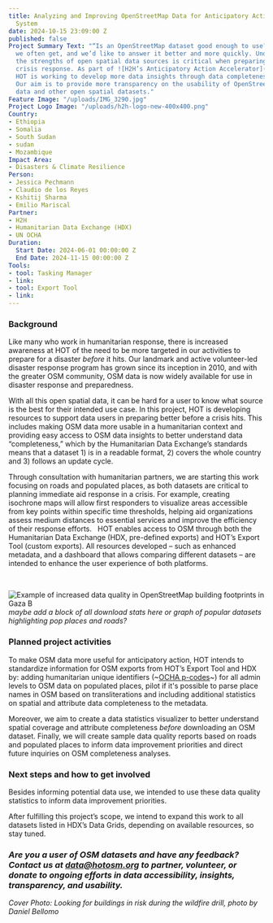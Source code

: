 ```yaml
---
title: Analyzing and Improving OpenStreetMap Data for Anticipatory Action in the Humanitarian
  System
date: 2024-10-15 23:09:00 Z
published: false
Project Summary Text: "“Is an OpenStreetMap dataset good enough to use?” is a question
  we often get, and we’d like to answer it better and more quickly. Understanding
  the strengths of open spatial data sources is critical when preparing maps for a
  crisis response. As part of ![H2H’s Anticipatory Action Accelerator](https://h2hnetwork.org/enhancing-h2h-action-for-anticipatory-response/),
  HOT is working to develop more data insights through data completeness statistics.
  Our aim is to provide more transparency on the usability of OpenStreetMap (OSM)
  data and other open spatial datasets."
Feature Image: "/uploads/IMG_3290.jpg"
Project Logo Image: "/uploads/h2h-logo-new-400x400.png"
Country:
- Ethiopia
- Somalia
- South Sudan
- sudan
- Mozambique
Impact Area:
- Disasters & Climate Resilience
Person:
- Jessica Pechmann
- Claudio de los Reyes
- Kshitij Sharma
- Emilio Mariscal
Partner:
- H2H
- Humanitarian Data Exchange (HDX)
- UN OCHA
Duration:
  Start Date: 2024-06-01 00:00:00 Z
  End Date: 2024-11-15 00:00:00 Z
Tools:
- tool: Tasking Manager
- link: 
- tool: Export Tool
- link: 
---
```


### Background

Like many who work in humanitarian response, there is increased awareness at HOT of the need to be more targeted in our activities to prepare for a disaster *before* it hits. Our landmark and active volunteer-led disaster response program has grown since its inception in 2010, and with the greater OSM community, OSM data is now widely available for use in disaster response and preparedness. 

With all this open spatial data, it can be hard for a user to know what source is the best for their intended use case. In this project, HOT is developing resources to support data users in preparing better before a crisis hits. This includes making OSM data more usable in a humanitarian context and providing easy access to OSM data insights to better understand data “completeness,” which by the Humanitarian Data Exchange’s standards means that a dataset 1) is in a readable format, 2) covers the whole country and 3) follows an update cycle.

Through consultation with humanitarian partners, we are starting this work focusing on roads and populated places, as both datasets are critical to planning immediate aid response in a crisis. For example, creating isochrone maps will allow first responders to visualize areas accessible from key points within specific time thresholds, helping aid organizations assess medium distances to essential services and improve the efficiency of their response efforts.   HOT enables access to OSM through both the Humanitarian Data Exchange (HDX, pre-defined exports) and HOT’s Export Tool (custom exports). All resources developed – such as enhanced metadata, and a dashboard that allows comparing different datasets – are intended to enhance the user experience of both platforms.  



<br>

![Example of increased data quality in OpenStreetMap building footprints in Gaza B](https://www.hotosm.org/uploads/Example%20of%20increased%20data%20quality%20in%20OpenStreetMap%20building%20footprints%20in%20Gaza%20B.png)
*maybe add a block of all download stats here or graph of popular datasets highlighting pop places and roads?*
<br>




### Planned project activities 

To make OSM data more useful for anticipatory action, HOT intends to standardize information for OSM exports from HOT’s Export Tool and HDX by: adding humanitarian unique identifiers (~[OCHA p-codes](https://storymaps.arcgis.com/stories/dcf6135fc0e943a9b77823bb069e2578)~) for all admin levels to OSM data on populated places, pilot if it's possible to parse place names in OSM based on transliterations and including additional statistics on spatial and attribute data completeness to the metadata.

Moreover, we aim to create a data statistics visualizer to better understand spatial coverage and attribute completeness *before* downloading an OSM dataset. Finally, we will create sample data quality reports based on roads and populated places to inform data improvement priorities and direct future inquiries on OSM completeness analyses. 

### Next steps and how to get involved

Besides informing potential data use, we intended to use these data quality statistics to inform data improvement priorities. 

After fulfilling this project’s scope, we intend to expand this work to all datasets listed in HDX’s Data Grids, depending on available resources, so stay tuned. 

### *Are you a user of OSM datasets and have any feedback? Contact us at data@hotosm.org to partner, volunteer, or donate to ongoing efforts in data accessibility, insights, transparency, and usability.*

*Cover Photo: Looking for buildings in risk during the wildfire drill, photo by Daniel Bellomo*